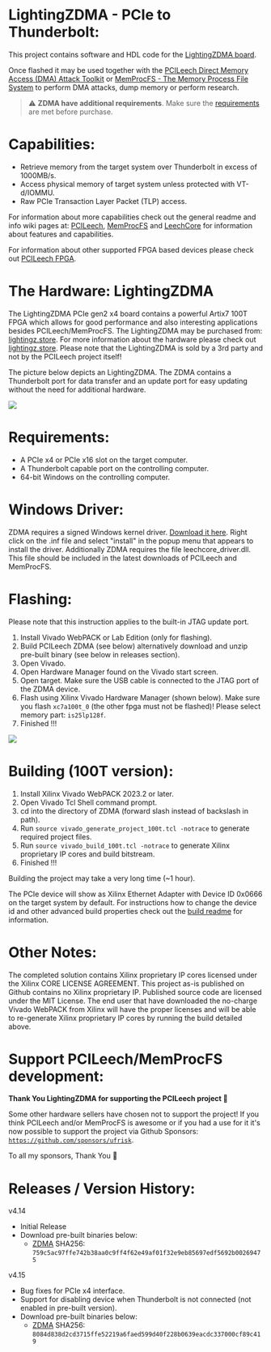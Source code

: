LightingZDMA - PCIe to Thunderbolt:
=================
This project contains software and HDL code for the [LightingZDMA board](https://lightingz.store/).

Once flashed it may be used together with the [PCILeech Direct Memory Access (DMA) Attack Toolkit](https://github.com/ufrisk/pcileech/) or [MemProcFS - The Memory Process File System](https://github.com/ufrisk/MemProcFS/) to perform DMA attacks, dump memory or perform research.

> :warning: **ZDMA have additional requirements**. Make sure the [requirements](#Requirements) are met before purchase.

Capabilities:
=================
* Retrieve memory from the target system over Thunderbolt in excess of 1000MB/s.
* Access physical memory of target system unless protected with VT-d/IOMMU.
* Raw PCIe Transaction Layer Packet (TLP) access.

For information about more capabilities check out the general readme and info wiki pages at: [PCILeech](https://github.com/ufrisk/pcileech/), [MemProcFS](https://github.com/ufrisk/MemProcFS/) and [LeechCore](https://github.com/ufrisk/LeechCore/) for information about features and capabilities.

For information about other supported FPGA based devices please check out [PCILeech FPGA](https://github.com/ufrisk/pcileech-fpga/).


The Hardware: LightingZDMA
========================
The LightingZDMA PCIe gen2 x4 board contains a powerful Artix7 100T FPGA which allows for good performance and also interesting applications besides PCILeech/MemProcFS. The LightingZDMA may be purchased from: [lightingz.store](https://lightingz.store/). For more information about the hardware please check out [lightingz.store](https://lightingz.store/). Please note that the LightingZDMA is sold by a 3rd party and not by the PCILeech project itself!

The picture below depicts an LightingZDMA. The ZDMA contains a Thunderbolt port for data transfer and an update port for easy updating without the need for additional hardware.

<img src="https://gist.githubusercontent.com/ufrisk/c5ba7b360335a13bbac2515e5e7bb9d7/raw/65984ae014a8caa659c2e297dbb77c6c67c0889a/zdma-500.jpg"/>


Requirements:
=================
* A PCIe x4 or PCIe x16 slot on the target computer.
* A Thunderbolt capable port on the controlling computer.
* 64-bit Windows on the controlling computer.

Windows Driver:
===============
ZDMA requires a signed Windows kernel driver. [Download it here](https://mega.nz/file/Eb5nwZ5K#4lAN0NddlSjET-5yPgtoBp4VMmatT63cjoRkMTa5Bu0). Right click on the .inf file and select "install" in the popup menu that appears to install the driver. Additionally ZDMA requires the file leechcore_driver.dll. This file should be included in the latest downloads of PCILeech and MemProcFS.

Flashing:
=================
Please note that this instruction applies to the built-in JTAG update port.
1) Install Vivado WebPACK or Lab Edition (only for flashing).
2) Build PCILeech ZDMA (see below) alternatively download and unzip pre-built binary (see below in releases section).
3) Open Vivado.
4) Open Hardware Manager found on the Vivado start screen.
5) Open target. Make sure the USB cable is connected to the JTAG port of the ZDMA device.
6) Flash using Xilinx Vivado Hardware Manager (shown below). Make sure you flash `xc7a100t_0` (the other fpga must not be flashed)! Please select memory part: `is25lp128f`.
7) Finished !!!

<img src="https://gist.githubusercontent.com/ufrisk/c5ba7b360335a13bbac2515e5e7bb9d7/raw/6ad379a64900c8afb74f926445750ddaf3128fa0/zdma-flash.png"/>


Building (100T version):
=================
1) Install Xilinx Vivado WebPACK 2023.2 or later.
2) Open Vivado Tcl Shell command prompt.
3) cd into the directory of ZDMA (forward slash instead of backslash in path).
4) Run `source vivado_generate_project_100t.tcl -notrace` to generate required project files.
5) Run `source vivado_build_100t.tcl -notrace` to generate Xilinx proprietary IP cores and build bitstream.
6) Finished !!!

Building the project may take a very long time (~1 hour).

The PCIe device will show as Xilinx Ethernet Adapter with Device ID 0x0666 on the target system by default. For instructions how to change the device id and other advanced build properties check out the [build readme](build.md) for information.


Other Notes:
=================
The completed solution contains Xilinx proprietary IP cores licensed under the Xilinx CORE LICENSE AGREEMENT. This project as-is published on Github contains no Xilinx proprietary IP. Published source code are licensed under the MIT License. The end user that have downloaded the no-charge Vivado WebPACK from Xilinx will have the proper licenses and will be able to re-generate Xilinx proprietary IP cores by running the build detailed above.


Support PCILeech/MemProcFS development:
=======================================
**Thank You LightingZDMA for supporting the PCILeech project :sparkling_heart:**

Some other hardware sellers have chosen not to support the project! If you think PCILeech and/or MemProcFS is awesome or if you had a use for it it's now possible to support the project via Github Sponsors: [`https://github.com/sponsors/ufrisk`](https://github.com/sponsors/ufrisk).

To all my sponsors, Thank You :sparkling_heart:


Releases / Version History:
=================
v4.14
* Initial Release
* Download pre-built binaries below:
  * [ZDMA](https://mega.nz/file/gCQ2kKhR#zSKpIP_sfRQ85zdtDwriAb8J9aAifdkCbfjHvPmaSnI) SHA256: `759c5ac97ffe742b38aa0c9ff4f62e49af01f32e9eb85697edf5692b00269475`

v4.15
* Bug fixes for PCIe x4 interface.
* Support for disabling device when Thunderbolt is not connected (not enabled in pre-built version).
* Download pre-built binaries below:
  * [ZDMA](https://mega.nz/file/pD4XQKZJ#8RTqip8T2yXo1F8N0UgFikl4MEfaxtGotuZVabR_pGo) SHA256: `8084d838d2cd3715ffe52219a6faed599d40f228b0639eacdc337000cf89c419`
